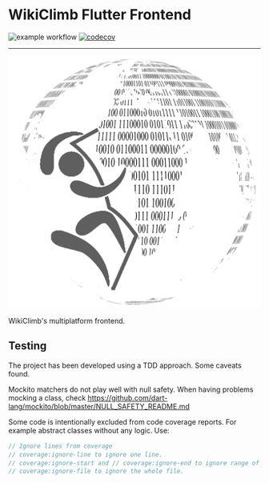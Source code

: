 # WikiClimb Flutter Frontend

![example workflow](https://github.com/wikiclimb/ftr-frontend/actions/workflows/tests.yml/badge.svg)
[![codecov](https://codecov.io/gh/wikiclimb/ftr-frontend/branch/main/graph/badge.svg?token=ITEIOP66UX)](https://codecov.io/gh/wikiclimb/ftr-frontend)

---

![wikiclimb-logo](graphics/wikiclimb-logo.png)

WikiClimb's multiplatform frontend.

## Testing

The project has been developed using a TDD approach. Some caveats found.

Mockito matchers do not play well with null safety. When having problems mocking a class, check https://github.com/dart-lang/mockito/blob/master/NULL_SAFETY_README.md

Some code is intentionally excluded from code coverage reports. For example abstract classes without any logic. Use:

```dart
// Ignore lines from coverage
// coverage:ignore-line to ignore one line.
// coverage:ignore-start and // coverage:ignore-end to ignore range of lines inclusive.
// coverage:ignore-file to ignore the whole file.
```

